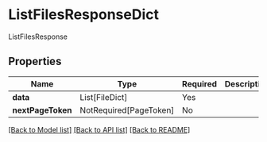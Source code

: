 # ListFilesResponseDict

ListFilesResponse

## Properties
| Name | Type | Required | Description |
| ------------ | ------------- | ------------- | ------------- |
**data** | List[FileDict] | Yes |  |
**nextPageToken** | NotRequired[PageToken] | No |  |


[[Back to Model list]](../../../README.md#models-v2-link) [[Back to API list]](../../README.md#documentation-for-api-endpoints) [[Back to README]](../../README.md)
